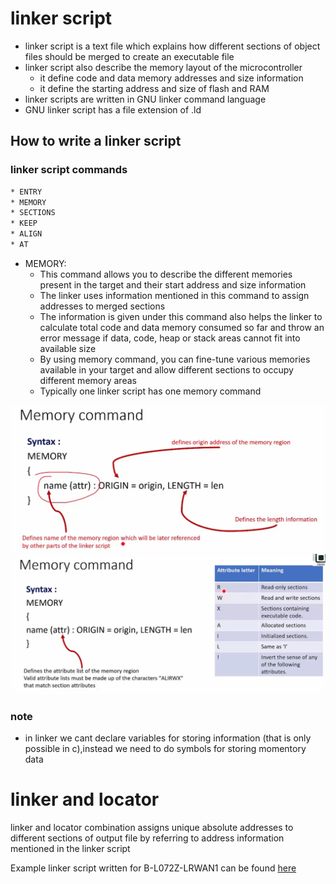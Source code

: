 # linker script
* linker script is a text file which explains how different sections of object files should be merged to create an executable file
* linker script also describe the memory layout of the microcontroller
    * it define code and data memory addresses and size information 
    * it define the starting address and size  of flash and RAM
* linker scripts are written in GNU linker command language
* GNU linker script has a file extension of .ld

## How to write a linker script

### linker script commands
```bash
* ENTRY
* MEMORY
* SECTIONS
* KEEP
* ALIGN
* AT
```

* MEMORY:
    * This command allows you to describe the different memories present in the target and their start address and size information
    * The linker uses information mentioned in this command to assign addresses to merged sections
    * The information is given under this command also helps the linker to calculate total code and data memory consumed so far and throw an error message if data, code, heap or stack areas cannot fit into available size
    * By using memory command, you can fine-tune various memories available in your target and allow different sections to occupy different memory areas
    * Typically one linker script has one memory command

<img src="../utils/linker/linkermem2.png">

<img src="../utils/linker/linkermem3.png">

### note
* in linker we cant declare variables for storing information (that is only possible in c),instead we need to do symbols for storing momentory data

# linker and locator
linker and locator combination assigns unique absolute addresses to different sections of output file by referring to address information mentioned in the linker script

Example linker script written for B-L072Z-LRWAN1 can be found [here]("../utils/linker/STM32L072CZYX_FLASH.ld")
